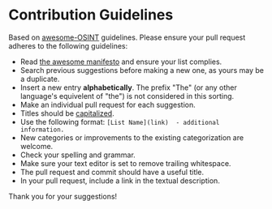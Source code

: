 # Contribution Guidelines

Based on [awesome-OSINT](https://github.com/jivoi/awesome-osint/blob/master/CONTRIBUTING.md) guidelines. Please ensure your pull request adheres to the following guidelines:

- Read [the awesome manifesto](https://github.com/sindresorhus/awesome/blob/master/awesome.md) and ensure your list complies.
- Search previous suggestions before making a new one, as yours may be a duplicate.
- Insert a new entry **alphabetically**. The prefix "The" (or any other language's equivelent of "the") is not considered in this sorting.
- Make an individual pull request for each suggestion.
- Titles should be [capitalized](http://grammar.yourdictionary.com/capitalization/rules-for-capitalization-in-titles.html).
- Use the following format: `[List Name](link)  - additional information.`
- New categories or improvements to the existing categorization are welcome.
- Check your spelling and grammar.
- Make sure your text editor is set to remove trailing whitespace.
- The pull request and commit should have a useful title.
- In your pull request, include a link in the textual description.

Thank you for your suggestions!
